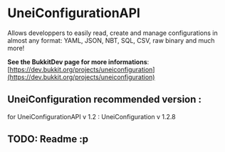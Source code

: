 # UneiConfigurationAPI
Allows developpers to easily read, create and manage configurations in almost any format: YAML, JSON, NBT, SQL, CSV, raw binary and much more!

**See the BukkitDev page for more informations**: [https://dev.bukkit.org/projects/uneiconfiguration](https://dev.bukkit.org/projects/uneiconfiguration)

## UneiConfiguration recommended version :
for UneiConfigurationAPI v 1.2 : UneiConfiguration v 1.2.8

## TODO: Readme :p
